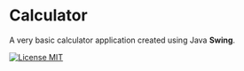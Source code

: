 # Calculator
A very basic calculator application created using Java **Swing**. 

[![License MIT](https://img.shields.io/badge/license-MIT-blue.svg)](LICENSE)

